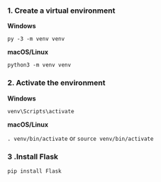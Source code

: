 ### 1. Create a virtual environment

**Windows**

`py -3 -m venv venv`
<br>

**macOS/Linux**

`python3 -m venv venv`

### 2. Activate the environment
          
**Windows** 

```venv\Scripts\activate```
          
**macOS/Linux**

```. venv/bin/activate```
or
```source venv/bin/activate```

### 3 .Install Flask

`pip install Flask`
